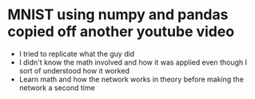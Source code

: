 # MNIST using numpy and pandas copied off another youtube video

- I tried to replicate what the guy did
- I didn't know the math involved and how it was applied even though I sort of understood how it worked
- Learn math and how the network works in theory before making the network a second time

